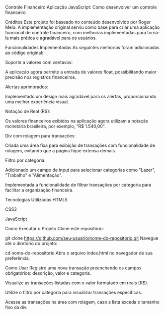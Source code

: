 Controle Financeiro
Aplicação JavaScript: Como desenvolver um controle financeiro

Créditos
Este projeto foi baseado no conteúdo desenvolvido por Roger Melo. A implementação original serviu como base para criar uma aplicação funcional de controle financeiro, com melhorias implementadas para torná-la mais prática e agradável para os usuários.

Funcionalidades Implementadas
As seguintes melhorias foram adicionadas ao código original:

Suporte a valores com centavos:

A aplicação agora permite a entrada de valores float, possibilitando maior precisão nos registros financeiros.

Alertas aprimorados:

Implementado um design mais agradável para os alertas, proporcionando uma melhor experiência visual.

Notação de Real (R$):

Os valores financeiros exibidos na aplicação agora utilizam a notação monetária brasileira, por exemplo, "R$ 1.540,00".

Div com rolagem para transações:

Criada uma área fixa para exibição de transações com funcionalidade de rolagem, evitando que a página fique extensa demais.

Filtro por categoria:

Adicionado um campo de input para selecionar categorias como "Lazer", "Trabalho" e "Alimentação".

Implementada a funcionalidade de filtrar transações por categoria para facilitar a organização financeira.

Tecnologias Utilizadas
HTML5

CSS3

JavaScript

Como Executar o Projeto
Clone este repositório:

git clone https://github.com/seu-usuario/nome-do-repositorio.git
Navegue até o diretório do projeto:

cd nome-do-repositorio
Abra o arquivo index.html no navegador de sua preferência.

Como Usar
Registre uma nova transação preenchendo os campos obrigatórios: descrição, valor e categoria.

Visualize as transações listadas com o valor formatado em reais (R$).

Utilize o filtro por categoria para visualizar transações específicas.

Acesse as transações na área com rolagem, caso a lista exceda o tamanho fixo da div.
